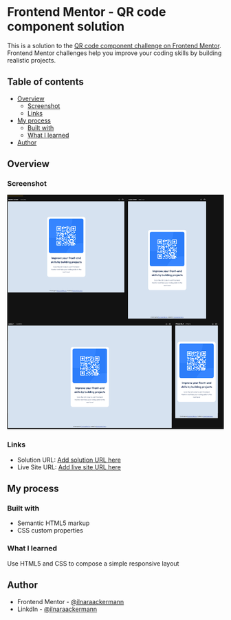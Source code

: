 # Frontend Mentor - QR code component solution

This is a solution to the [QR code component challenge on Frontend Mentor](https://www.frontendmentor.io/challenges/qr-code-component-iux_sIO_H). Frontend Mentor challenges help you improve your coding skills by building realistic projects. 

## Table of contents

- [Overview](#overview)
  - [Screenshot](#screenshot)
  - [Links](#links)
- [My process](#my-process)
  - [Built with](#built-with)
  - [What I learned](#what-i-learned)
- [Author](#author)

## Overview

### Screenshot

![](./src/images/meu-projeto.png)

### Links

- Solution URL: [Add solution URL here](https://github.com/IlnaraAckermann/qr-code-component-main)
- Live Site URL: [Add live site URL here](https://ilnaraackermann.github.io/qr-code-component-main/)

## My process

### Built with 

- Semantic HTML5 markup
- CSS custom properties

### What I learned 

Use HTML5 and CSS to compose a simple responsive layout

## Author 

- Frontend Mentor - [@ilnaraackermann](https://www.frontendmentor.io/profile/IlnaraAckermann)
- LinkdIn - [@ilnaraackermann](https://www.linkedin.com/in/ilnaraackermann)

